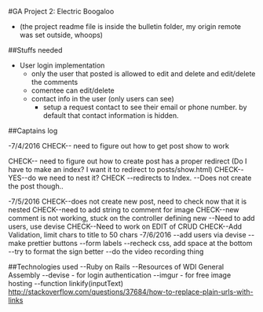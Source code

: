 #GA Project 2: Electric Boogaloo
- (the project readme file is inside the bulletin folder, my origin remote was set outside, whoops)

##Stuffs needed
- User login implementation
  - only the user that posted is allowed to edit and delete and edit/delete the comments
  - comentee can edit/delete
  - contact info in the user (only users can see)
    - setup a request contact to see their email or phone number. by default that contact information is hidden.

##Captains log

-7/4/2016
 CHECK-- need to figure out how to get post show to work

 CHECK-- need to figure out how to create post has a proper redirect (Do I have to make an index? I want it to redirect to posts/show.html)
    CHECK--YES--do we need to nest it?
   CHECK --redirects to Index.
    --Does not create the post though..

-7/5/2016
     CHECK--does not create new post, need to check now that it is nested
     CHECK--need to add string to comment for image
     CHECK--new comment is not working, stuck on the controller defining new
     --Need to add users, use devise
     CHECK--Need to work on EDIT of CRUD
     CHECK--Add Validation, limit chars to title to 50 chars
-7/6/2016
   --add users via devise
   --make prettier buttons
   --form labels
   --recheck css, add space at the bottom
   --try to format the sign better
   --do the video recording thing


##Technologies used
--Ruby on Rails
--Resources of WDI General Assembly
--devise - for login authentication
--imgur - for free image hosting
--function linkify(inputText) http://stackoverflow.com/questions/37684/how-to-replace-plain-urls-with-links
